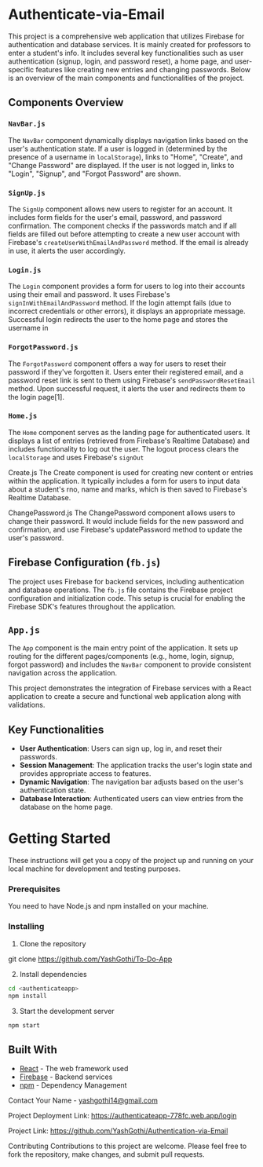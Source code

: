 # Authenticate-via-Email

This project is a comprehensive web application that utilizes Firebase for authentication and database services. It is mainly created for professors to enter a student's info. It includes several key functionalities such as user authentication (signup, login, and password reset), a home page, and user-specific features like creating new entries and changing passwords. Below is an overview of the main components and functionalities of the project.

## Components Overview

### `NavBar.js`

The `NavBar` component dynamically displays navigation links based on the user's authentication state. If a user is logged in (determined by the presence of a username in `localStorage`), links to "Home", "Create", and "Change Password" are displayed. If the user is not logged in, links to "Login", "Signup", and "Forgot Password" are shown.

### `SignUp.js`

The `SignUp` component allows new users to register for an account. It includes form fields for the user's email, password, and password confirmation. The component checks if the passwords match and if all fields are filled out before attempting to create a new user account with Firebase's `createUserWithEmailAndPassword` method. If the email is already in use, it alerts the user accordingly.

### `Login.js`

The `Login` component provides a form for users to log into their accounts using their email and password. It uses Firebase's `signInWithEmailAndPassword` method. If the login attempt fails (due to incorrect credentials or other errors), it displays an appropriate message. Successful login redirects the user to the home page and stores the username in 

### `ForgotPassword.js`

The `ForgotPassword` component offers a way for users to reset their password if they've forgotten it. Users enter their registered email, and a password reset link is sent to them using Firebase's `sendPasswordResetEmail` method. Upon successful request, it alerts the user and redirects them to the login page[1].

### `Home.js`

The `Home` component serves as the landing page for authenticated users. It displays a list of entries (retrieved from Firebase's Realtime Database) and includes functionality to log out the user. The logout process clears the `localStorage` and uses Firebase's `signOut` 

Create.js
The Create component is used for creating new content or entries within the application. It typically includes a form for users to input data about a student's rno, name and marks, which is then saved to Firebase's Realtime Database.

ChangePassword.js
The ChangePassword component allows users to change their password. It would include fields for the new password and confirmation, and use Firebase's updatePassword method to update the user's password.

## Firebase Configuration (`fb.js`)

The project uses Firebase for backend services, including authentication and database operations. The `fb.js` file contains the Firebase project configuration and initialization code. This setup is crucial for enabling the Firebase SDK's features throughout the application.

## `App.js`

The `App` component is the main entry point of the application. It sets up routing for the different pages/components (e.g., home, login, signup, forgot password) and includes the `NavBar` component to provide consistent navigation across the application.

This project demonstrates the integration of Firebase services with a React application to create a secure and functional web application along with validations.

## Key Functionalities

- **User Authentication**: Users can sign up, log in, and reset their passwords.
- **Session Management**: The application tracks the user's login state and provides appropriate access to features.
- **Dynamic Navigation**: The navigation bar adjusts based on the user's authentication state.
- **Database Interaction**: Authenticated users can view entries from the database on the home page.

# Getting Started

These instructions will get you a copy of the project up and running on your local machine for development and testing purposes.

### Prerequisites

You need to have Node.js and npm installed on your machine. 

### Installing

1. Clone the repository

git clone https://github.com/YashGothi/To-Do-App

2. Install dependencies
```sh
cd <authenticateapp>
npm install
```
3. Start the development server
```sh
npm start
```
## Built With

* [React](https://reactjs.org/) - The web framework used
* [Firebase](https://firebase.google.com/) - Backend services
* [npm](https://www.npmjs.com/) - Dependency Management

Contact
Your Name - yashgothi14@gmail.com

Project Deployment Link: https://authenticateapp-778fc.web.app/login

Project Link: https://github.com/YashGothi/Authentication-via-Email

Contributing
Contributions to this project are welcome. Please feel free to fork the repository, make changes, and submit pull requests.
